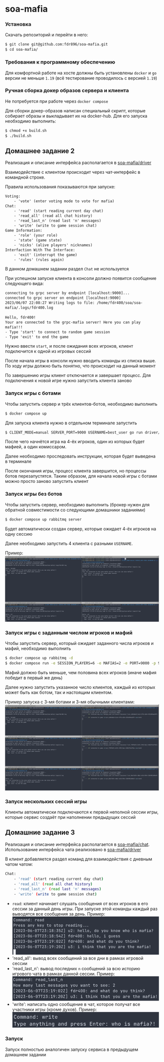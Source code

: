 # soa-mafia

### Установка
Скачать репозиторий и перейти в него:
```bash
$ git clone git@github.com:fdr896/soa-mafia.git
$ cd soa-mafia/
```

### Требования к программному обеспечению
Для комфортной работе на хосте должны быть установлены `docker` и `go` версии не меньше `1.19` (всё тестирование проводилось с версией `1.19`)

### Ручная сборка докер образов сервера и клиента
Не потребуется при работе через `docker compose`

Для сборки докер-образов написан специальный скрипт, которые собирает образы и выкладывает их на docker-hub. Для его запуска необходимо выполнить:
```bash
$ chmod +x build.sh
$ ./build.sh
```

## Домашнее задание 2
Реализация и описание интерфейса располагается в [soa-mafia/driver](https://github.com/fdr896/soa-mafia/tree/main/driver)

Взаимодействие с клиентом происходит через чат-интерфейс в командной строке.

Правила использования показываются при запуске:
```
Voting:
    - 'vote' (enter voting mode to vote for mafia)
Chat:
    - 'read' (start reading current day chat)
    - 'read_all' (read all chat history)
    - 'read_last_n' (read last 'n' messages)
    - 'write' (write to game session chat)
Game Information:
    - 'role' (your role)
    - 'state' (game state)
    - 'nicks' (alive players' nicknames)
Interfaction With The Interface:
    - 'exit' (interrupt the game)
    - 'rules' (rules again)
```
В данном домашнем задании раздел `Chat` не используется

При успешном запуске клиента в консоли должно появится сообщение следующего вида:
```
connecting to grpc server by endpoint [localhost:9000]...
connected to grpc server on endpoint [localhost:9000]
2023/06/07 22:08:27 Writing logs to file: /home/fdr400/soa/soa-mafia/.logs/fdr400.log

Hello, fdr400!
Your are connected to the grpc-mafia server! Here you can play mafia!!!
- Type 'start' to connect to random game session
- Type 'exit' to end the game
```
Нужно ввести `start`, и после ожидания всех игроков, клиент подключится к одной из игровых сессий

После начала игры в консоли нужно вводить команды из списка выше. По ходу игры должно быть понятно, что происходит на данный момент

По завершению игры клиент отключается и завершает процесс. Для подключения к новой игре нужно запустить клиента заново

### Запуск игры с ботами
Чтобы запустить сервер и трёх клиентов-ботов, необходимо выполнить
```bash
$ docker compose up
```
Для запуска клиента нужно в отдельном терминале запустить
```bash
$ CLIENT_MODE=manual SERVER_PORT=9000 USERNAME=best_user go run driver/client/cmd/main.go
```
После чего начнётся игра на 4-ёх игроков, один из которых будет мафией, а один комиссаром.

Далее необходимо проследовать инструкции, которая будет выведена в терминале

После окончания игры, процесс клиента завершится, но процессы ботов перезапустятся.
Таким образом, для начала новой игры с ботами можно просто заново запустить клиент

### Запуск игры без ботов
Чтобы запустить сервер, необходимо выполнить (брокер нужен для обратной совместимости со следующими домашники заданиями)
```bash
$ docker compose up rabbitmq server
```
Будет автоматически создан сервер, которые ожидает 4-ёх игроков на одну сессию

Далее необходимо запустить 4 клиента с разными `USERNAME`.

Пример:
![](images/example1.png)

### Запуск игры с заданным числом игроков и мафий
Чтобы запустить сервер, который ожидает заданного числа игроков и мафий, необходимо выполнить
```bash
$ docker compose up rabbitmq -d
$ docker compose run -e SESSION_PLAYERS=6 -e MAFIAS=2 -e PORT=9000 -p 9000:9000/tcp server
```

Мафий должно быть меньше, чем половина всех игроков (иначе мафия победит в первый же день)

Далее нужно запустить указанное число клиентов, каждый из которых может быть как ботом, так и настоящим клиентом.

Пример запуска с 3-мя ботами и 3-мя обычными клиентами:
![](images/example2.png)

### Запуск нескольких сессий игры
Клиенты автоматически подключаются к первой неполной сессии игры, которые сервис создаёт при наполнении предыдущих сессий

## Домашние задание 3
Реализация и описание интерфейса располагается в [soa-mafia/chat](https://github.com/fdr896/soa-mafia/tree/main/chat). Использование интерфейса чата реализовано в [soa-mafia/driver](https://github.com/fdr896/soa-mafia/tree/main/driver)

В клиент добавляется раздел команд для взаимодействия с дневным чатом чатом:
```bash
Chat:
    - 'read' (start reading current day chat)
    - 'read_all' (read all chat history)
    - 'read_last_n' (read last 'n' messages)
    - 'write' (write to game session chat)
```
- `read`: клиент начинает слушать сообщения от всех игроков в его сессии за данный день игры. При запуске этой команды каждый раз выводятся все сообщения за день. Пример: ![](images/example3.png)
- 'read_all': вывод всех сообщений за все дни в рамках игровой сессии
- 'read_last_n': вывод последних `n` сообщений за всю историю игрового чата в рамках данной сессии. Пример: ![](images/example4.png)
- 'write': написать одно сообщение в чат, которое получат все участники игры (кроме духов). Пример: ![](images/example5.png)

### Запуск
Запуск полностью аналогичен запуску сервиса в предыдущем домашнем задании
